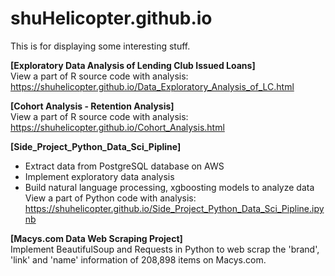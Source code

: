 # shuHelicopter.github.io
This is for displaying some interesting stuff.  

**[Exploratory Data Analysis of Lending Club Issued Loans]**   
View a part of R source code with analysis: https://shuhelicopter.github.io/Data_Exploratory_Analysis_of_LC.html  
  
**[Cohort Analysis - Retention Analysis]**   
View a part of R source code with analysis: https://shuhelicopter.github.io/Cohort_Analysis.html  

**[Side_Project_Python_Data_Sci_Pipline]**   
- Extract data from PostgreSQL database on AWS  
- Implement exploratory data analysis  
- Build natural language processing, xgboosting models to analyze data  
View a part of Python code with analysis: https://shuhelicopter.github.io/Side_Project_Python_Data_Sci_Pipline.ipynb
  
**[Macys.com Data Web Scraping Project]**  
Implement BeautifulSoup and Requests in Python to web scrap the 'brand', 'link' and 'name' information of 208,898 items on Macys.com.
